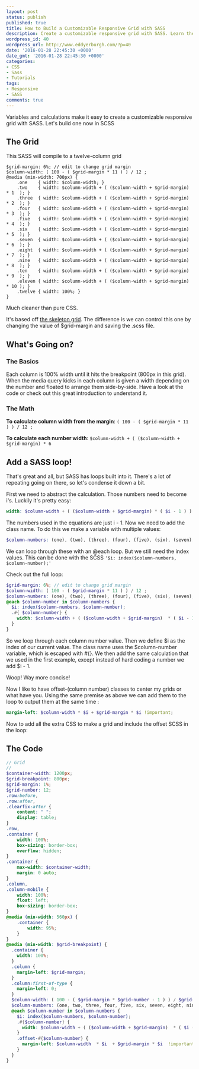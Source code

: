 ```yaml
---
layout: post
status: publish
published: true
title: How to Build a Customizable Responsive Grid with SASS
description: Create a customizable responsive grid with SASS. Learn the formula for a twelve column grid and how to use calculations to create a customizable grid
wordpress_id: 40
wordpress_url: http://www.eddyerburgh.com/?p=40
date: '2016-01-28 22:45:30 +0000'
date_gmt: '2016-01-28 22:45:30 +0000'
categories:
- CSS
- Sass
- Tutorials
tags:
- Responsive
- SASS
comments: true
---
```


Variables and calculations make it easy to create a customizable responsive grid with SASS. Let's build one now in SCSS

## The Grid

This SASS will compile to a twelve-column grid

```
$grid-margin: 6%; // edit to change grid margin
$column-width: ( 100 - ( $grid-margin * 11 ) ) / 12 ;
@media (min-width: 700px) {
	.one    { width: $column-width; }
	.two 	{ width: $column-width + ( ($column-width + $grid-margin)  * 1  ); }
	.three	{ width: $column-width + ( ($column-width + $grid-margin)  * 2  ); }
	.four 	{ width: $column-width + ( ($column-width + $grid-margin)  * 3  ); }
	.five   { width: $column-width + ( ($column-width + $grid-margin)  * 4  ); }
	.six 	{ width: $column-width + ( ($column-width + $grid-margin)  * 5  ); }
	.seven  { width: $column-width + ( ($column-width + $grid-margin)  * 6  ); }
	.eight 	{ width: $column-width + ( ($column-width + $grid-margin)  * 7  ); }
	.nine 	{ width: $column-width + ( ($column-width + $grid-margin)  * 8  ); }
	.ten    { width: $column-width + ( ($column-width + $grid-margin)  * 9  ); }
	.eleven { width: $column-width + ( ($column-width + $grid-margin)  * 10 ); }
	.twelve { width: 100%; }
}
```

Much cleaner than pure CSS.

It's based off <a rel="noopener" href="https://github.com/dhg/Skeleton/blob/master/css/skeleton.css">the skeleton grid</a>. The difference is we can control this one by changing the value of $grid-margin and saving the .scss file.

## What's Going on?

### The Basics

Each column is 100% width until it hits the breakpoint (800px in this grid). When the media query kicks in each column is given a width depending on the number and floated to arrange them side-by-side. Have a look at the code or check out this great introduction to understand it.

### The Math

**To calculate column width from the margin**: `( 100 - ( $grid-margin * 11 ) ) / 12 ;`

**To calculate each number width**: `$column-width + ( ($column-width + $grid-margin) * 6`

## Add a SASS loop!

That's great and all, but SASS has loops built into it. There's a lot of repeating going on there, so let's condense it down a bit.

First we need to abstract the calculation. Those numbers need to become i's. Luckily it's pretty easy:

```scss
width: $column-width + ( ($column-width + $grid-margin) * ( $i - 1 ) )
```

The numbers used in the equations are just i - 1. Now we need to add the class name. To do this we make a variable with multiple values:

```scss
$column-numbers: (one), (two), (three), (four), (five), (six), (seven), (eight), (nine), (ten), (eleven), (twleve); 
```
 
We can loop through these with an @each loop. But we still need the index values. This can be done with the SCSS `'$i: index($column-numbers, $column-number);'`

Check out the full loop:

```scss
$grid-margin: 6%; // edit to change grid margin
$column-width: ( 100 - ( $grid-margin * 11 ) ) / 12 ;
$column-numbers: (one), (two), (three), (four), (five), (six), (seven), (eight), (nine), (ten), (eleven), (twelve);
@each $column-number in $column-numbers {
  $i: index($column-numbers, $column-number);
  .#{ $column-number} {
    width: $column-width + ( ($column-width + $grid-margin)  * ( $i - 1 ) )
  }
} 
```

So we loop through each column number value. Then we define $i as the index of our current value. The class name uses the $column-number variable, which is escaped with  #{}. We then add the same calculation that we used in the first example, except instead of hard coding a number we add $i - 1.

Woop! Way more concise!

Now I like to have offset-(column number) classes to center my grids or what have you. Using the same premise as above we can add them to the loop to output them at the same time :

```scss
margin-left: $column-width * $i + $grid-margin * $i !important;
```

Now to add all the extra CSS to make a grid and include the offset SCSS in the loop:

## The Code

```scss
// Grid
//
$container-width: 1200px;
$grid-breakpoint: 800px;
$grid-margin: 1%;
$grid-number: 12;
.row:before,
.row:after,
.clearfix:after {
    content: " ";
    display: table;
}
.row,
.container {
    width: 100%;
    box-sizing: border-box;
    overflow: hidden;
}
.container {
    max-width: $container-width;
    margin: 0 auto;
}
.column,
.column-mobile {
    width: 100%;
    float: left;
    box-sizing: border-box;
}
@media (min-width: 560px) {
    .container {
        width: 95%;
    }
}
@media (min-width: $grid-breakpoint) {
  .container {
    width: 100%;
  }
  .column {
    margin-left: $grid-margin;
  }
  .column:first-of-type {
    margin-left: 0;
  } 
  $column-width: ( 100 - ( $grid-margin * $grid-number - 1 ) ) / $grid-number ;
  $column-numbers: (one, two, three, four, five, six, seven, eight, nine, ten, eleven, twelve);
  @each $column-number in $column-numbers {
    $i: index($column-numbers, $column-number);
    .#{$column-number} {
      width: $column-width + ( ($column-width + $grid-margin)  * ( $i - 1 ) )
    }
    .offset-#{$column-number} {
      margin-left: $column-width  * $i  + $grid-margin * $i  !important;
    }
  }
}
```